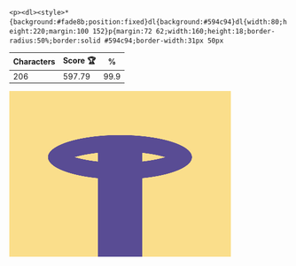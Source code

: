 `<p><dl><style>*{background:#fade8b;position:fixed}dl{background:#594c94}dl{width:80;height:220;margin:100 152}p{margin:72 62;width:160;height:18;border-radius:50%;border:solid #594c94;border-width:31px 50px`

| Characters | Score 🏆 | %    |
| ---------- | -------- | ---- |
| 206        | 597.79   | 99.9 |

![](/2024/oct2024/03/20241003.png)

